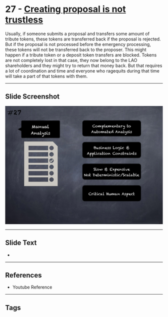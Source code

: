 
# 27 - [Creating proposal is not trustless](./Creating%20proposal%20is%20not%20trustless.md)

 Usually, if someone submits a proposal and transfers some amount of tribute tokens, these tokens are transferred back if the proposal is rejected. But if the proposal is not processed before the emergency processing, these tokens will not be transferred back to the proposer. This might happen if a tribute token or a deposit token transfers are blocked. Tokens are not completely lost in that case, they now belong to the LAO shareholders and they might try to return that money back. But that requires a lot of coordination and time and everyone who ragequits during that time will take a part of that tokens with them.


___
## Slide Screenshot
![027.png](../../images/6.Audit%20Techniques%20and%20Tools%20101/027.png)
___
## Slide Text
- 
___
## References
- Youtube Reference
___
## Tags
